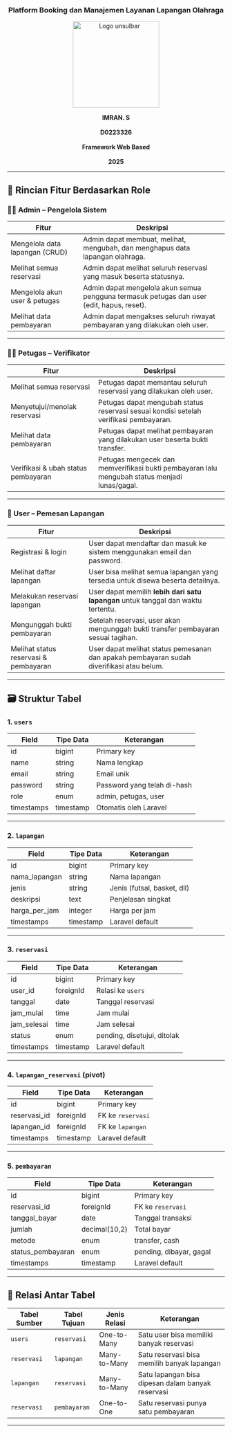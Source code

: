 <!-- <p align="center"><a href="https://laravel.com" target="_blank"><img src="https://raw.githubusercontent.com/laravel/art/master/logo-lockup/5%20SVG/2%20CMYK/1%20Full%20Color/laravel-logolockup-cmyk-red.svg" width="400" alt="Laravel Logo"></a></p>

<p align="center">
<a href="https://github.com/laravel/framework/actions"><img src="https://github.com/laravel/framework/workflows/tests/badge.svg" alt="Build Status"></a>
<a href="https://packagist.org/packages/laravel/framework"><img src="https://img.shields.io/packagist/dt/laravel/framework" alt="Total Downloads"></a>
<a href="https://packagist.org/packages/laravel/framework"><img src="https://img.shields.io/packagist/v/laravel/framework" alt="Latest Stable Version"></a>
<a href="https://packagist.org/packages/laravel/framework"><img src="https://img.shields.io/packagist/l/laravel/framework" alt="License"></a>
</p>

## About Laravel

Laravel is a web application framework with expressive, elegant syntax. We believe development must be an enjoyable and creative experience to be truly fulfilling. Laravel takes the pain out of development by easing common tasks used in many web projects, such as:

- [Simple, fast routing engine](https://laravel.com/docs/routing).
- [Powerful dependency injection container](https://laravel.com/docs/container).
- Multiple back-ends for [session](https://laravel.com/docs/session) and [cache](https://laravel.com/docs/cache) storage.
- Expressive, intuitive [database ORM](https://laravel.com/docs/eloquent).
- Database agnostic [schema migrations](https://laravel.com/docs/migrations).
- [Robust background job processing](https://laravel.com/docs/queues).
- [Real-time event broadcasting](https://laravel.com/docs/broadcasting).

Laravel is accessible, powerful, and provides tools required for large, robust applications.

## Learning Laravel

Laravel has the most extensive and thorough [documentation](https://laravel.com/docs) and video tutorial library of all modern web application frameworks, making it a breeze to get started with the framework.

You may also try the [Laravel Bootcamp](https://bootcamp.laravel.com), where you will be guided through building a modern Laravel application from scratch.

If you don't feel like reading, [Laracasts](https://laracasts.com) can help. Laracasts contains thousands of video tutorials on a range of topics including Laravel, modern PHP, unit testing, and JavaScript. Boost your skills by digging into our comprehensive video library.

## Laravel Sponsors

We would like to extend our thanks to the following sponsors for funding Laravel development. If you are interested in becoming a sponsor, please visit the [Laravel Partners program](https://partners.laravel.com).

### Premium Partners

- **[Vehikl](https://vehikl.com/)**
- **[Tighten Co.](https://tighten.co)**
- **[Kirschbaum Development Group](https://kirschbaumdevelopment.com)**
- **[64 Robots](https://64robots.com)**
- **[Curotec](https://www.curotec.com/services/technologies/laravel/)**
- **[DevSquad](https://devsquad.com/hire-laravel-developers)**
- **[Redberry](https://redberry.international/laravel-development/)**
- **[Active Logic](https://activelogic.com)**

## Contributing

Thank you for considering contributing to the Laravel framework! The contribution guide can be found in the [Laravel documentation](https://laravel.com/docs/contributions).

## Code of Conduct

In order to ensure that the Laravel community is welcoming to all, please review and abide by the [Code of Conduct](https://laravel.com/docs/contributions#code-of-conduct).

## Security Vulnerabilities

If you discover a security vulnerability within Laravel, please send an e-mail to Taylor Otwell via [taylor@laravel.com](mailto:taylor@laravel.com). All security vulnerabilities will be promptly addressed.

## License

The Laravel framework is open-sourced software licensed under the [MIT license](https://opensource.org/licenses/MIT). -->

<br>
<h3 align="center">Platform Booking dan Manajemen Layanan Lapangan Olahraga</h3>
<p align="center">
  <img src="https://github.com/user-attachments/assets/8959c24a-9c85-4558-bef0-a95cdae59a86" alt="Logo unsulbar" width="200"/>
</p>

<p align="center">
  <strong>IMRAN. S</strong><br/><br/>
  <strong>D0223326</strong><br/><br/>
  <strong>Framework Web Based</strong><br/><br/>
  <strong>2025</strong>
</p>

---

## 📌 Rincian Fitur Berdasarkan Role

### 🧑‍💼 Admin – Pengelola Sistem
| Fitur                                | Deskripsi                                                                                   |
|--------------------------------------|---------------------------------------------------------------------------------------------|
| Mengelola data lapangan (CRUD)      | Admin dapat membuat, melihat, mengubah, dan menghapus data lapangan olahraga.              |
| Melihat semua reservasi             | Admin dapat melihat seluruh reservasi yang masuk beserta statusnya.                        |
| Mengelola akun user & petugas       | Admin dapat mengelola akun semua pengguna termasuk petugas dan user (edit, hapus, reset).  |
| Melihat data pembayaran             | Admin dapat mengakses seluruh riwayat pembayaran yang dilakukan oleh user.                 |

---

### 🧑‍🔧 Petugas – Verifikator
| Fitur                                | Deskripsi                                                                                   |
|--------------------------------------|---------------------------------------------------------------------------------------------|
| Melihat semua reservasi             | Petugas dapat memantau seluruh reservasi yang dilakukan oleh user.                         |
| Menyetujui/menolak reservasi        | Petugas dapat mengubah status reservasi sesuai kondisi setelah verifikasi pembayaran.      |
| Melihat data pembayaran             | Petugas dapat melihat pembayaran yang dilakukan user beserta bukti transfer.               |
| Verifikasi & ubah status pembayaran | Petugas mengecek dan memverifikasi bukti pembayaran lalu mengubah status menjadi lunas/gagal.|

---

### 🧑 User – Pemesan Lapangan
| Fitur                                | Deskripsi                                                                                   |
|--------------------------------------|---------------------------------------------------------------------------------------------|
| Registrasi & login                  | User dapat mendaftar dan masuk ke sistem menggunakan email dan password.                   |
| Melihat daftar lapangan             | User bisa melihat semua lapangan yang tersedia untuk disewa beserta detailnya.             |
| Melakukan reservasi lapangan        | User dapat memilih **lebih dari satu lapangan** untuk tanggal dan waktu tertentu.          |
| Mengunggah bukti pembayaran         | Setelah reservasi, user akan mengunggah bukti transfer pembayaran sesuai tagihan.          |
| Melihat status reservasi & pembayaran | User dapat melihat status pemesanan dan apakah pembayaran sudah diverifikasi atau belum.  |

---

## 🗃️ Struktur Tabel

### 1. `users`
| Field       | Tipe Data | Keterangan                             |
|-------------|-----------|----------------------------------------|
| id          | bigint    | Primary key                            |
| name        | string    | Nama lengkap                           |
| email       | string    | Email unik                             |
| password    | string    | Password yang telah di-hash            |
| role        | enum      | admin, petugas, user                   |
| timestamps  | timestamp | Otomatis oleh Laravel                  |

---

### 2. `lapangan`
| Field           | Tipe Data | Keterangan                  |
|----------------|-----------|-----------------------------|
| id             | bigint    | Primary key                 |
| nama_lapangan  | string    | Nama lapangan               |
| jenis          | string    | Jenis (futsal, basket, dll) |
| deskripsi      | text      | Penjelasan singkat          |
| harga_per_jam  | integer   | Harga per jam               |
| timestamps      | timestamp | Laravel default             |

---

### 3. `reservasi`
| Field        | Tipe Data      | Keterangan                          |
|--------------|----------------|-------------------------------------|
| id           | bigint         | Primary key                         |
| user_id      | foreignId      | Relasi ke `users`                   |
| tanggal      | date           | Tanggal reservasi                   |
| jam_mulai    | time           | Jam mulai                           |
| jam_selesai  | time           | Jam selesai                         |
| status       | enum           | pending, disetujui, ditolak         |
| timestamps   | timestamp      | Laravel default                     |

---

### 4. `lapangan_reservasi` (pivot)
| Field         | Tipe Data     | Keterangan                              |
|---------------|---------------|-----------------------------------------|
| id            | bigint        | Primary key                             |
| reservasi_id  | foreignId     | FK ke `reservasi`                       |
| lapangan_id   | foreignId     | FK ke `lapangan`                        |
| timestamps     | timestamp     | Laravel default                         |

---

### 5. `pembayaran`
| Field               | Tipe Data       | Keterangan                          |
|---------------------|----------------|-------------------------------------|
| id                  | bigint          | Primary key                         |
| reservasi_id        | foreignId       | FK ke `reservasi`                   |
| tanggal_bayar       | date            | Tanggal transaksi                   |
| jumlah              | decimal(10,2)   | Total bayar                         |
| metode              | enum            | transfer, cash                      |
| status_pembayaran   | enum            | pending, dibayar, gagal             |
| timestamps           | timestamp       | Laravel default                     |

---

## 🔗 Relasi Antar Tabel

| Tabel Sumber     | Tabel Tujuan        | Jenis Relasi   | Keterangan                                           |
|------------------|---------------------|----------------|------------------------------------------------------|
| `users`          | `reservasi`         | One-to-Many    | Satu user bisa memiliki banyak reservasi             |
| `reservasi`      | `lapangan`          | Many-to-Many   | Satu reservasi bisa memilih banyak lapangan          |
| `lapangan`       | `reservasi`         | Many-to-Many   | Satu lapangan bisa dipesan dalam banyak reservasi    |
| `reservasi`      | `pembayaran`        | One-to-One     | Satu reservasi punya satu pembayaran                 |

---
